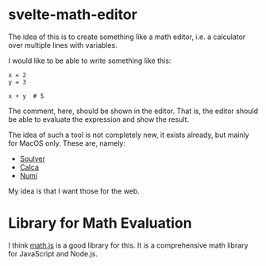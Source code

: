 # svelte-math-editor

The idea of this is to create something like a math editor, i.e. a calculator over multiple lines with variables.

I would like to be able to write something like this:

```
x = 2
y = 3

x + y  # 5
```

The comment, here, should be shown in the editor. That is, the editor should be able to evaluate the expression
and show the result.

The idea of such a tool is not completely new, it exists already, but mainly for MacOS only. These are, namely:
- [Soulver](https://soulver.app)
- [Calca](https://calca.io/)
- [Numi](https://numi.app/)

My idea is that I want those for the web.

# Library for Math Evaluation

I think [math.js](https://mathjs.org/) is a good library for this. It is a comprehensive math library for JavaScript
and Node.js.
